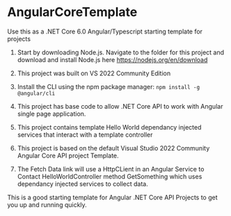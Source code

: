 # AngularCoreTemplate
Use this as a .NET Core 6.0 Angular/Typescript starting template for projects

1. Start by downloading Node.js. Navigate to the folder for this project and download and install Node.js here https://nodejs.org/en/download

2. This project was built on VS 2022 Community Edition

3. Install the CLI using the npm package manager:
    ```npm install -g @angular/cli```

4. This project has base code to allow .NET Core API to work with Angular single page application.

5. This project contains template Hello World dependancy injected services that interact with a template controller

6. This project is based on the default Visual Studio 2022 Community Angular Core API project Template.

7. The Fetch Data link will use a HttpCLient in an Angular Service to Contact HelloWorldController method GetSomething which uses dependancy injected services to collect data. 

This is a good starting template for Angular .NET Core API Projects to get you up and running quickly. 
